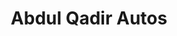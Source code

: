 ---
title: "Abdul Qadir Autos"
url: /karachi/abdul-qadir-autos-xxcr-3w5-shahrah-e-qaddafi-ghaziabad-orangi-town/
shop: motorcycle
---